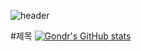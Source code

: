![header](https://capsule-render.vercel.app/api?type=Waving&color=020715&height=200&section=header&text=hello_world&fontSize=50&animation=fadeIn&fontColor=585E7D)

#제목
[![Gondr's GitHub stats](https://github-readme-stats.vercel.app/api?username=DupalKwak)](https://github.com/anuraghazra/github-readme-stats)